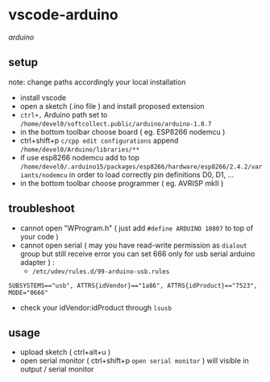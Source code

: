 # vscode-arduino

*arduino*

## setup

note: change paths accordingly your local installation

- install vscode
- open a sketch (.ino file ) and install proposed extension
- `ctrl+,` Arduino path set to `/home/devel0/softcollect.public/arduino/arduino-1.8.7`
- in the bottom toolbar choose board ( eg. ESP8266 nodemcu )
- ctrl+shift+p `c/cpp edit configurations` append `/home/devel0/Arduino/libraries/**`
- if use esp8266 nodemcu add to top `/home/devel0/.arduino15/packages/esp8266/hardware/esp8266/2.4.2/variants/nodemcu` in order to load correctly pin definitions D0, D1, ...
- in the bottom toolbar choose programmer ( eg. AVRISP mkII )

## troubleshoot

- cannot open "WProgram.h" ( just add `#define ARDUINO 10807` to top of your code )
- cannot open serial ( may you have read-write permission as `dialout` group but still receive error you can set 666 only for usb serial arduino adapter ) :
  - `/etc/udev/rules.d/99-arduino-usb.rules`

```
SUBSYSTEMS=="usb", ATTRS{idVendor}=="1a86", ATTRS{idProduct}=="7523", MODE="0666"
```

  - check your idVendor:idProduct through `lsusb`

## usage

- upload sketch ( ctrl+alt+u )
- open serial monitor ( ctrl+shift+p `open serial monitor` ) will visible in output / serial monitor
